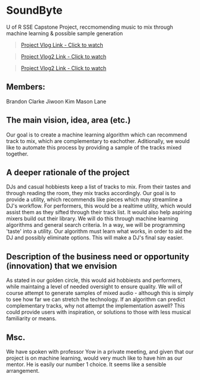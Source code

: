 # SoundByte
U of R SSE Capstone Project, reccmomending music to mix through machine learning & possible sample generation 
> [Project Vlog Link - Click to watch](https://youtu.be/1oX0xEtuw2I)

> [Project Vlog2 Link - Click to watch](https://youtu.be/2v6TyRrs7hI)

> [Project Vlog2 Link - Click to watch](https://youtu.be/2v6TyRrs7hI)
## Members:
Brandon Clarke
Jiwoon Kim
Mason Lane


## The main vision, idea, area (etc.)

Our goal is to create a machine learning algorithm which can recommend track to mix, which are complementary to eachother. Aditionally, we would like to automate this process by providing a sample of the tracks mixed together.



## A deeper rationale of the project

DJs and casual hobbiests keep a list of tracks to mix. From their tastes and through reading the room, they mix tracks accordingly. Our goal is to provide a utility, which recommends like pieces which may streamline a DJ's workflow. For performers, this would be a realtime utility, which would assist them as they sifted through their track list. It would also help aspiring mixers build out their library. We will do this through machine learning algorithms and general search criteria. In a way, we will be programming 'taste' into a utility. Our algorithm must learn what works, in order to aid the DJ and possibly eliminate options. This will make a DJ's final say easier. 









## Description of the business need or opportunity (innovation) that we envision


As stated in our golden circle, this would aid hobbiests and performers, while maintaing a level of needed oversight to ensure quality. We will of course attempt to generate samples of mixed audio - although this is simply to see how far we can stretch the technology. If an algorithm can predict complementary tracks, why not attempt the implementation aswell? This could provide users with inspiration, or solutions to those with less musical familiarity or means. 







## Msc.
We have spoken with professor Yow in a private meeting, and given that our project is on machine learning, would very much like to have him as our mentor. He is easily our number 1 choice. It seems like a sensible arrangement.
